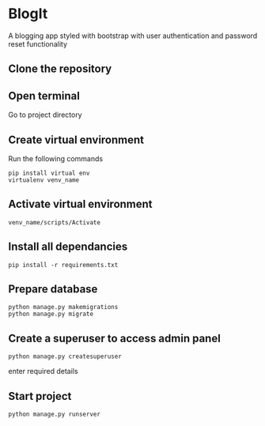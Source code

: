 # BlogIt

A blogging app styled with bootstrap with user authentication and password reset functionality

## Clone the repository

## Open terminal 
Go to project directory

## Create virtual environment
Run the following commands
```
pip install virtual env
virtualenv venv_name
```

## Activate virtual environment
```
venv_name/scripts/Activate
```

## Install all dependancies
```
pip install -r requirements.txt
```

## Prepare database
```
python manage.py makemigrations
python manage.py migrate
```

## Create a superuser to access admin panel
```
python manage.py createsuperuser
```
enter required details

## Start project
```
python manage.py runserver
```
